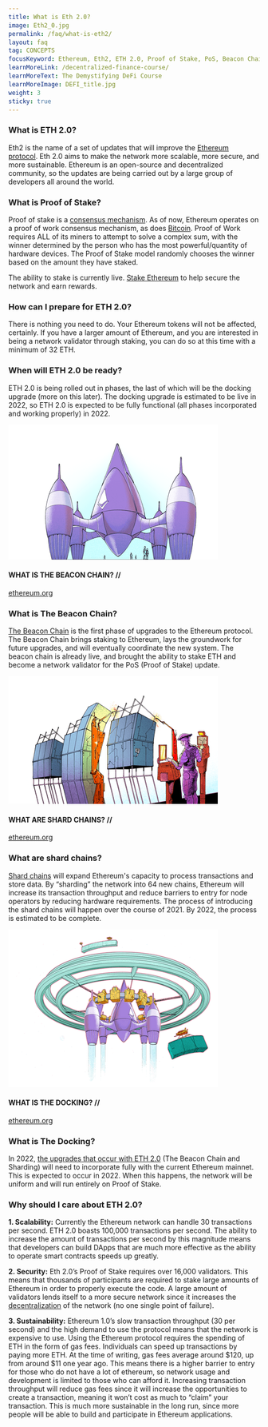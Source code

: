 ```yaml
---
title: What is Eth 2.0?
image: Eth2_0.jpg
permalink: /faq/what-is-eth2/
layout: faq
tag: CONCEPTS
focusKeyword: Ethereum, Eth2, ETH 2.0, Proof of Stake, PoS, Beacon Chain, Sharding
learnMoreLink: /decentralized-finance-course/
learnMoreText: The Demystifying DeFi Course
learnMoreImage: DEFI_title.jpg
weight: 3
sticky: true
---
```

<h3>What is ETH 2.0?</h3>
<p>Eth2 is the name of a set of updates that will improve the <a href="/courses/ethereum-101-blockchain-beyond-bitcoin/1/early-bitcoin-proposal" target="_blank" rel="noopener noreferrer">Ethereum protocol</a>. Eth 2.0 aims to make the network more scalable, more secure, and more sustainable. Ethereum is an open-source and decentralized community, so the updates are being carried out by a large group of developers all around the world.</p>
<h3>What is Proof of Stake?</h3>
<p>Proof of stake is a <a href="/courses/blockchain-101/02/what-is-cryptocurrency-mining" target="_blank" rel="noopener noreferrer">consensus mechanism</a>. As of now, Ethereum operates on a proof of work consensus mechanism, as does <a href="/faq/bitcoin-and-ethereum/" target="_blank" rel="noopener noreferrer">Bitcoin</a>. Proof of Work requires ALL of its miners to attempt to solve a complex sum, with the winner determined by the person who has the most powerful/quantity of hardware devices. The Proof of Stake model randomly chooses the winner based on the amount they have staked.</p>

<p>The ability to stake is currently live. <a href="https://launchpad.ethereum.org/en/checklist" target="_blank" rel="noopener noreferrer">Stake Ethereum</a> to help secure the network and earn rewards.</p>
<h3>How can I prepare for ETH 2.0?</h3>
<p>There is nothing you need to do. Your Ethereum tokens will not be affected, certainly. If you have a larger amount of Ethereum, and you are interested in being a network validator through staking, you can do so at this time with a minimum of 32 ETH.</p>
<h3>When will ETH 2.0 be ready?</h3>
<p>ETH 2.0 is being rolled out in phases, the last of which will be the docking upgrade (more on this later). The docking upgrade is estimated to be live in 2022, so ETH 2.0 is expected to be fully functional (all phases incorporated and working properly) in 2022.</p>

<div class="col-md-12 imageWithCredit">
        <img src="/assets/img/core.png">
        <div class="imageCredit">
            <h4>WHAT IS THE BEACON CHAIN? // </h4>
            <a href="https://www.ethereum.org">ethereum.org</a>
        </div>
</div><h3>What is The Beacon Chain?</h3>
<p><a href="https://ethereum.org/en/eth2/beacon-chain/" target="_blank" rel="noopener noreferrer">The Beacon Chain</a> is the first phase of upgrades to the Ethereum protocol. The Beacon Chain brings staking to Ethereum, lays the groundwork for future upgrades, and will eventually coordinate the new system. The beacon chain is already live, and brought the ability to stake ETH and become a network validator for the PoS (Proof of Stake) update.</p>


<div class="col-md-12 imageWithCredit">
        <img src="/assets/img/newrings.png">
        <div class="imageCredit">
            <h4>WHAT ARE SHARD CHAINS? // </h4>
            <a href="https://www.ethereum.org">ethereum.org</a>
        </div>
</div>
<h3>What are shard chains?</h3>
<p><a href="https://ethereum.org/en/eth2/shard-chains/" target="_blank" rel="noopener noreferrer">Shard chains</a> will expand Ethereum's capacity to process transactions and store data. By “sharding” the network into 64 new chains, Ethereum will increase its transaction throughput and reduce barriers to entry for node operators by reducing hardware requirements. The process of introducing the shard chains will happen over the course of 2021. By 2022, the process is estimated to be complete.</p>



<div class="col-md-12 imageWithCredit">
        <img src="/assets/img/docking.png">
        <div class="imageCredit">
            <h4>WHAT IS THE DOCKING? // </h4>
            <a href="https://www.ethereum.org">ethereum.org</a>
        </div>
</div>
<h3>What is The Docking?</h3>
<p>In 2022, <a href="https://ethereum.org/en/eth2/docking/" target="_blank" rel="noopener noreferrer">the upgrades that occur with ETH 2.0</a> (The Beacon Chain and Sharding) will need to incorporate fully with the current Ethereum mainnet. This is expected to occur in 2022. When this happens, the network will be uniform and will run entirely on Proof of Stake.</p>


<h3>Why should I care about ETH 2.0?</h3>
<p><b>1. Scalability:</b> Currently the Ethereum network can handle 30 transactions per second. ETH 2.0 boasts 100,000 transactions per second. The ability to increase the amount of transactions per second by this magnitude means that developers can build DApps that are much more effective as the ability to operate smart contracts speeds up greatly.</p>
<p><b>2. Security:</b> Eth 2.0’s Proof of Stake requires over 16,000 validators. This means that thousands of participants are required to stake large amounts of Ethereum in order to properly execute the code. A large amount of validators lends itself to a more secure network since it increases the <a href="/faq/what-is-decentralization/" target="_blank" rel="noopener noreferrer">decentralization</a> of the network (no one single point of failure).</p>
<p><b>3. Sustainability:</b> Ethereum 1.0’s slow transaction throughput (30 per second) and the high demand to use the protocol means that the network is expensive to use. Using the Ethereum protocol requires the spending of ETH in the form of gas fees. Individuals can speed up transactions by paying more ETH. At the time of writing, gas fees average around $120, up from around $11 one year ago. This means there is a higher barrier to entry for those who do not have a lot of ethereum, so network usage and development is limited to those who can afford it. Increasing transaction throughput will reduce gas fees since it will increase the opportunities to create a transaction, meaning it won’t cost as much to “claim” your transaction. This is much more sustainable in the long run, since more people will be able to build and participate in Ethereum applications.</p>


